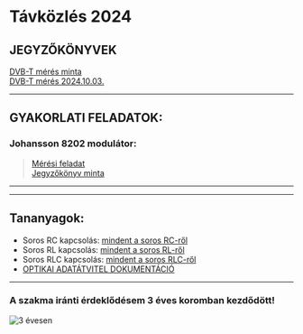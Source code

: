 # Távközlés 2024  

## JEGYZŐKÖNYVEK   
[DVB-T mérés minta](https://sandorpeteer.github.io/tavkozles/dvb-t_minta)  
[DVB-T mérés 2024.10.03.](https://sandorpeteer.github.io/tavkozles/DVB-T_meres_SP)  

---  
## GYAKORLATI FELADATOK:   

### Johansson 8202 modulátor:
> [Mérési feladat](https://sandorpeteer.github.io/tavkozles/Johansson_8202_modulator/feladat)  
> [Jegyzőkönyv minta](https://sandorpeteer.github.io/tavkozles/Johansson_8202_modulator/jegyzokonyv_minta)  

---

---   

## Tananyagok:

- Soros RC kapcsolás: [mindent a soros RC-ről](https://sandorpeteer.github.io/tavkozles/soros_rc.pdf)   
- Soros RL kapcsolás: [mindent a soros RL-ről](https://sandorpeteer.github.io/tavkozles/soros_rl.pdf)   
- Soros RLC kapcsolás: [mindent a soros RLC-ről](https://sandorpeteer.github.io/tavkozles/soros_rlc.pdf)   
- [OPTIKAI ADATÁTVITEL DOKUMENTÁCIÓ](https://docs.google.com/document/d/1dnqqqghsqOKc_PRbdLQtqtarTR4-t_Bkibqxh3Sk_7Y/edit?usp=sharing)  

---

### A szakma iránti érdeklődésem 3 éves koromban kezdődött! 
![3 évesen](https://sandorpeteer.github.io/tavkozles/Peti3evesen.jpg)
